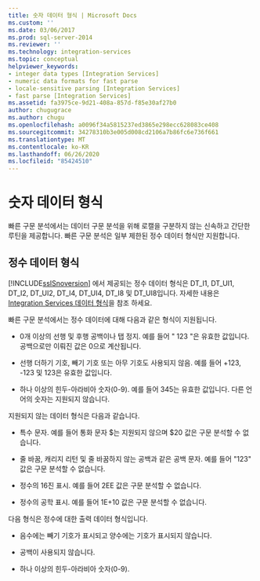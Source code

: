 ```yaml
---
title: 숫자 데이터 형식 | Microsoft Docs
ms.custom: ''
ms.date: 03/06/2017
ms.prod: sql-server-2014
ms.reviewer: ''
ms.technology: integration-services
ms.topic: conceptual
helpviewer_keywords:
- integer data types [Integration Services]
- numeric data formats for fast parse
- locale-sensitive parsing [Integration Services]
- fast parse [Integration Services]
ms.assetid: fa3975ce-9d21-408a-857d-f85e30af27b0
author: chugugrace
ms.author: chugu
ms.openlocfilehash: a0096f34a5815237ed3865e298ecc628083ce408
ms.sourcegitcommit: 34278310b3e005d008cd2106a7b86fc6e736f661
ms.translationtype: MT
ms.contentlocale: ko-KR
ms.lasthandoff: 06/26/2020
ms.locfileid: "85424510"
---
```

# <a name="numeric-data-formats"></a>숫자 데이터 형식
  빠른 구문 분석에서는 데이터 구문 분석을 위해 로캘을 구분하지 않는 신속하고 간단한 루틴을 제공합니다. 빠른 구문 분석은 일부 제한된 정수 데이터 형식만 지원합니다.  
  
## <a name="integer-data-types"></a>정수 데이터 형식  
 [!INCLUDE[ssISnoversion](../includes/ssisnoversion-md.md)] 에서 제공되는 정수 데이터 형식은 DT_I1, DT_UI1, DT_I2, DT_UI2, DT_I4, DT_UI4, DT_I8 및 DT_UI8입니다. 자세한 내용은 [Integration Services 데이터 형식](data-flow/integration-services-data-types.md)을 참조 하세요.  
  
 빠른 구문 분석에서는 정수 데이터에 대해 다음과 같은 형식이 지원됩니다.  
  
-   0개 이상의 선행 및 후행 공백이나 탭 정지. 예를 들어 "  123  "은 유효한 값입니다. 공백으로만 이뤄진 값은 0으로 계산됩니다.  
  
-   선행 더하기 기호, 빼기 기호 또는 아무 기호도 사용되지 않음. 예를 들어 +123, -123 및 123은 유효한 값입니다.  
  
-   하나 이상의 힌두-아라비아 숫자(0-9). 예를 들어 345는 유효한 값입니다. 다른 언어의 숫자는 지원되지 않습니다.  
  
 지원되지 않는 데이터 형식은 다음과 같습니다.  
  
-   특수 문자. 예를 들어 통화 문자 $는 지원되지 않으며 $20 값은 구문 분석할 수 없습니다.  
  
-   줄 바꿈, 캐리지 리턴 및 줄 바꿈하지 않는 공백과 같은 공백 문자. 예를 들어 "123" 값은 구문 분석할 수 없습니다.  
  
-   정수의 16진 표시. 예를 들어 2EE 값은 구문 분석할 수 없습니다.  
  
-   정수의 공학 표시. 예를 들어 1E+10 값은 구문 분석할 수 없습니다.  
  
 다음 형식은 정수에 대한 출력 데이터 형식입니다.  
  
-   음수에는 빼기 기호가 표시되고 양수에는 기호가 표시되지 않습니다.  
  
-   공백이 사용되지 않습니다.  
  
-   하나 이상의 힌두-아라비아 숫자(0-9).  
  
  
